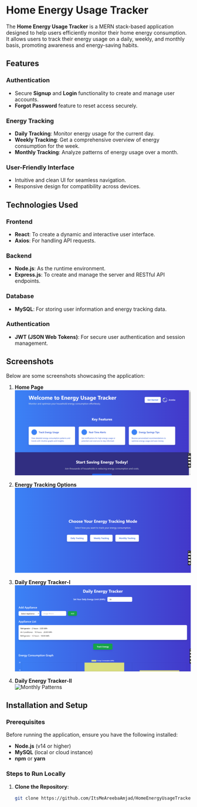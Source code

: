 # Home Energy Usage Tracker  

The **Home Energy Usage Tracker** is a MERN stack-based application designed to help users efficiently monitor their home energy consumption. It allows users to track their energy usage on a daily, weekly, and monthly basis, promoting awareness and energy-saving habits.  

## Features  
### Authentication  
- Secure **Signup** and **Login** functionality to create and manage user accounts.  
- **Forgot Password** feature to reset access securely.  

### Energy Tracking  
- **Daily Tracking**: Monitor energy usage for the current day.  
- **Weekly Tracking**: Get a comprehensive overview of energy consumption for the week.  
- **Monthly Tracking**: Analyze patterns of energy usage over a month.  

### User-Friendly Interface  
- Intuitive and clean UI for seamless navigation.  
- Responsive design for compatibility across devices.  

## Technologies Used  

### Frontend  
- **React**: To create a dynamic and interactive user interface.  
- **Axios**: For handling API requests.  

### Backend  
- **Node.js**: As the runtime environment.  
- **Express.js**: To create and manage the server and RESTful API endpoints.  

### Database  
- **MySQL**: For storing user information and energy tracking data.  

### Authentication  
- **JWT (JSON Web Tokens)**: For secure user authentication and session management.  

## Screenshots  
Below are some screenshots showcasing the application:  

1. **Home Page**  
   ![User Dashboard](https://github.com/ItsMeAreebaAmjad/HomeEnergyUsageTracker-MERN/blob/main/HomePage.png)  

2. **Energy Tracking Options**  
   ![Daily Tracking](https://github.com/ItsMeAreebaAmjad/HomeEnergyUsageTracker-MERN/blob/main/TrackingOptions.png)  

3. **Daily Energy Tracker-I**  
   ![Weekly Analysis](https://github.com/ItsMeAreebaAmjad/HomeEnergyUsageTracker-MERN/blob/main/DailyTracker-I.png)  

4. **Daily Energy Tracker-II**  
   ![Monthly Patterns](https://via.placeholder.com/600x400.png?text=Monthly+Energy+Patterns)  

## Installation and Setup  

### Prerequisites  
Before running the application, ensure you have the following installed:  
- **Node.js** (v14 or higher)  
- **MySQL** (local or cloud instance)  
- **npm** or **yarn**  

### Steps to Run Locally  

1. **Clone the Repository**:  
   ```bash
   git clone https://github.com/ItsMeAreebaAmjad/HomeEnergyUsageTracker-MERN.git
